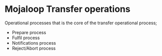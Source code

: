 # Mojaloop Transfer operations

Operational processes that is the core of the transfer operational process;

- Prepare process
- Fulfil process
- Notifications process
- Reject/Abort process
